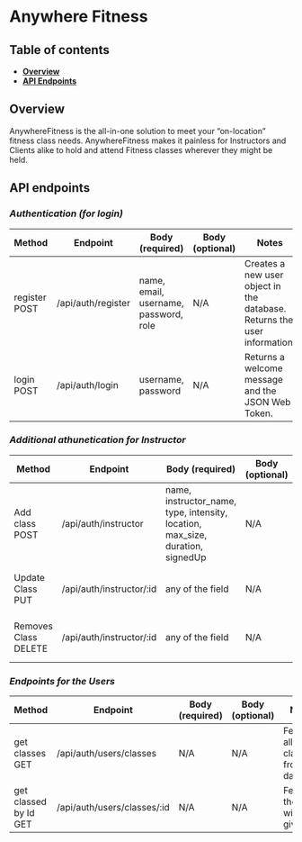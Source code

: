 # Anywhere Fitness

## Table of contents

- **[Overview](#overview)**<br>
- **[API Endpoints](#api-endpoints)**<br>

## <a name="overview"></a>Overview

AnywhereFitness is the all-in-one solution to meet your “on-location” fitness class needs.
AnywhereFitness makes it painless for Instructors and Clients alike to hold and attend Fitness
classes wherever they might be held.

## <a name="api-endpoints"></a>API endpoints

### **_Authentication (for login)_**

| Method        | Endpoint           | Body (required)                       | Body (optional) | Notes                                                                    |
| ------------- | ------------------ | ------------------------------------- | --------------- | ------------------------------------------------------------------------ |
| register POST | /api/auth/register | name, email, username, password, role | N/A             | Creates a new user object in the database. Returns the user information. |
| login POST    | /api/auth/login    | username, password                    | N/A             | Returns a welcome message and the JSON Web Token.                        |

### **_Additional athunetication for Instructor_**

| Method               | Endpoint                 | Body (required)                                                                | Body (optional) | Notes                                      |
| -------------------- | ------------------------ | ------------------------------------------------------------------------------ | --------------- | ------------------------------------------ |
| Add class POST       | /api/auth/instructor     | name, instructor_name, type, intensity, location, max_size, duration, signedUp | N/A             | Creates a new class object in the database |
| Update Class PUT     | /api/auth/instructor/:id | any of the field                                                               | N/A             | Updates the class with given Id            |
| Removes Class DELETE | /api/auth/instructor/:id | any of the field                                                               | N/A             | Deletes the class with given Id            |

### **_Endpoints for the Users_**

| Method                | Endpoint                    | Body (required) | Body (optional) | Notes                                     |
| --------------------- | --------------------------- | --------------- | --------------- | ----------------------------------------- |
| get classes GET       | /api/auth/users/classes     | N/A             | N/A             | Fetches all the classes from the database |
| get classed by Id GET | /api/auth/users/classes/:id | N/A             | N/A             | Fetches the class with given Id.          |
